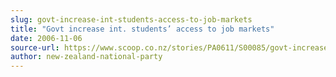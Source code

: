 ```yaml
---
slug: govt-increase-int-students-access-to-job-markets
title: "Govt increase int. students’ access to job markets"
date: 2006-11-06
source-url: https://www.scoop.co.nz/stories/PA0611/S00085/govt-increase-int-students-access-to-job-markets.htm
author: new-zealand-national-party
---
```

